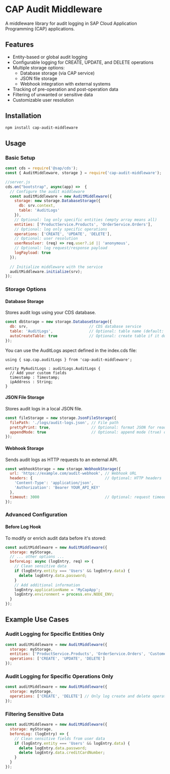 # CAP Audit Middleware

A middleware library for audit logging in SAP Cloud Application Programming (CAP) applications.

## Features

- Entity-based or global audit logging
- Configurable logging for CREATE, UPDATE, and DELETE operations
- Multiple storage options:
  - Database storage (via CAP service)
  - JSON file storage
  - Webhook integration with external systems
- Tracking of pre-operation and post-operation data
- Filtering of unwanted or sensitive data
- Customizable user resolution

## Installation

```bash
npm install cap-audit-middleware
```

## Usage

### Basic Setup

```javascript
const cds = require('@sap/cds');
const { AuditMiddleware, storage } = require('cap-audit-middleware');

//server.js
cds.on("bootstrap", async(app) =>  {
  // Configure the audit middleware
  const auditMiddleware = new AuditMiddleware({
    storage: new storage.DatabaseStorage({
      db: srv.context,
      table: 'AuditLogs'
    }),
    // Optional: log only specific entities (empty array means all)
    entities: ['ProductService.Products', 'OrderService.Orders'],
    // Optional: log only specific operations
    operations: ['CREATE', 'UPDATE', 'DELETE'],
    // Optional: user resolution
    userResolver: (req) => req.user?.id || 'anonymous',
    // Optional: log request/response payload
    logPayload: true
  });
  
  // Initialize middleware with the service
  auditMiddleware.initialize(srv);
});
```

### Storage Options

#### Database Storage

Stores audit logs using your CDS database.

```javascript
const dbStorage = new storage.DatabaseStorage({
  db: srv,                           // CDS database service
  table: 'AuditLogs',                // Optional: table name (default: 'ServiceLogs')
  autoCreateTable: true              // Optional: create table if it doesn't exist (default: true)
});
```
You can use the AuditLogs aspect defined in the index.cds file:

```cds
using { sap.cap.auditLogs } from 'cap-audit-middleware';

entity MyAuditLogs : auditLogs.AuditLogs {
  // Add your custom fields
  timestamp : Timestamp;
  ipAddress : String;
}
```

#### JSON File Storage

Stores audit logs in a local JSON file.

```javascript
const fileStorage = new storage.JsonFileStorage({
  filePath: './logs/audit-logs.json', // File path
  prettyPrint: true,                  // Optional: format JSON for readability
  appendMode: true                    // Optional: append mode (true) or overwrite (false)
});
```

#### Webhook Storage

Sends audit logs as HTTP requests to an external API.

```javascript
const webhookStorage = new storage.WebhookStorage({
  url: 'https://example.com/audit-webhook', // Webhook URL
  headers: {                                // Optional: HTTP headers
    'Content-Type': 'application/json',
    'Authorization': 'Bearer YOUR_API_KEY'
  },
  timeout: 3000                             // Optional: request timeout (ms)
});
```

### Advanced Configuration

#### Before Log Hook

To modify or enrich audit data before it's stored:

```javascript
const auditMiddleware = new AuditMiddleware({
  storage: myStorage,
  // ... other options ...
  beforeLog: async (logEntry, req) => {
    // Clean sensitive data
    if (logEntry.entity === 'Users' && logEntry.data) {
      delete logEntry.data.password;
    }
    // Add additional information
    logEntry.applicationName = 'MyCapApp';
    logEntry.environment = process.env.NODE_ENV;
  }
});
```



## Example Use Cases

### Audit Logging for Specific Entities Only

```javascript
const auditMiddleware = new AuditMiddleware({
  storage: myStorage,
  entities: ['ProductService.Products', 'OrderService.Orders', 'CustomerService.Customers'],
  operations: ['CREATE', 'UPDATE', 'DELETE']
});
```

### Audit Logging for Specific Operations Only

```javascript
const auditMiddleware = new AuditMiddleware({
  storage: myStorage,
  operations: ['CREATE', 'DELETE'] // Only log create and delete operations
});
```

### Filtering Sensitive Data

```javascript
const auditMiddleware = new AuditMiddleware({
  storage: myStorage,
  beforeLog: (logEntry) => {
    // Clean sensitive fields from user data
    if (logEntry.entity === 'Users' && logEntry.data) {
      delete logEntry.data.password;
      delete logEntry.data.creditCardNumber;
    }
  }
});
```
